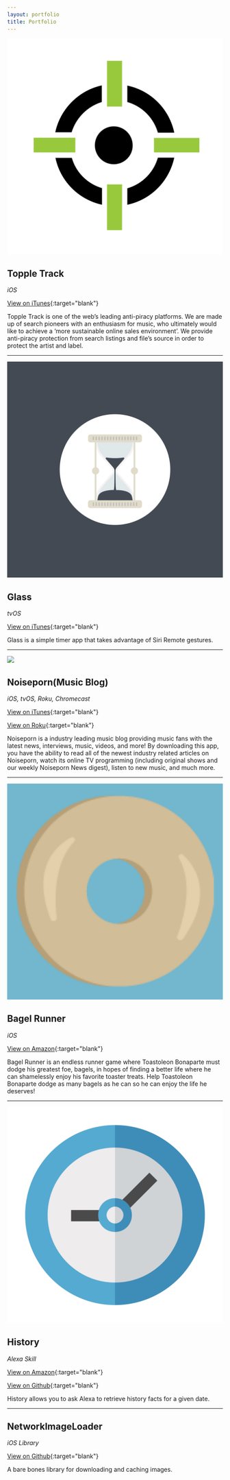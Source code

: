 ```yaml
---
layout: portfolio
title: Portfolio
---
```


![](/assets/img/topple_track.jpg)

## Topple Track
*iOS*

[View on iTunes](https://itunes.apple.com/us/app/topple-track/id1121866705?mt=8){:target="blank"}

Topple Track is one of the web’s leading anti-piracy platforms. We are made up of search pioneers with an enthusiasm for music, who ultimately would like to achieve a ‘more sustainable online sales environment’. We provide anti-piracy protection from search listings and file’s source in order to protect the artist and label.

***

![](/assets/img/glass.jpg)

## Glass
*tvOS*

[View on iTunes](https://itunes.apple.com/us/app/glass-simple-gesture-based-timer/id1269254738?mt=8){:target="blank"}

Glass is a simple timer app that takes advantage of Siri Remote gestures.

***

![](/assets/img/np.jpg)

## Noiseporn(Music Blog)
*iOS, tvOS, Roku, Chromecast*

[View on iTunes](https://itunes.apple.com/us/app/noiseporn/id371075335?mt=8){:target="blank"}

[View on Roku](https://channelstore.roku.com/details/62350/noiseporn){:target="blank"}

Noiseporn is a industry leading music blog providing music fans with the latest news, interviews, music, videos, and more! By downloading this app, you have the ability to read all of the newest industry related articles on Noiseporn, watch its online TV programming (including original shows and our weekly Noiseporn News digest), listen to new music, and much more.

***

![](/assets/img/bagel_runner.jpg)

## Bagel Runner
*iOS*

[View on Amazon](https://itunes.apple.com/us/app/bagel-runner/id987543533?mt=8){:target="blank"}

Bagel Runner is an endless runner game where Toastoleon Bonaparte must dodge his greatest foe, bagels, in hopes of finding a better life where he can shamelessly enjoy his favorite toaster treats. Help Toastoleon Bonaparte dodge as many bagels as he can so he can enjoy the life he deserves!

***

![](/assets/img/history.jpg)

## History
*Alexa Skill*

[View on Amazon](https://www.amazon.com/dp/B01FOR95WC){:target="blank"}

[View on Github](https://github.com/joerocca/AmazonEchoHistorySkill){:target="blank"}

History allows you to ask Alexa to retrieve history facts for a given date.

***

## NetworkImageLoader
*iOS Library*

[View on Github](https://github.com/joerocca/NetworkImageLoader){:target="blank"}

A bare bones library for downloading and caching images.
